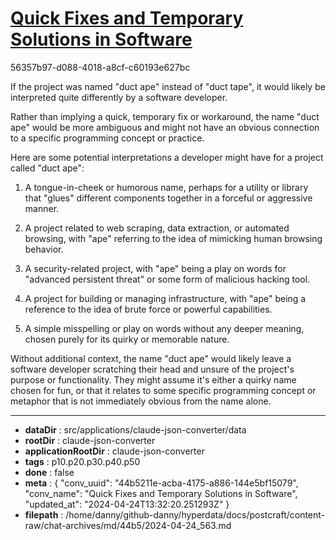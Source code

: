 # [Quick Fixes and Temporary Solutions in Software](https://claude.ai/chat/44b5211e-acba-4175-a886-144e5bf15079)

56357b97-d088-4018-a8cf-c60193e627bc

 If the project was named "duct ape" instead of "duct tape", it would likely be interpreted quite differently by a software developer.

Rather than implying a quick, temporary fix or workaround, the name "duct ape" would be more ambiguous and might not have an obvious connection to a specific programming concept or practice.

Here are some potential interpretations a developer might have for a project called "duct ape":

1. A tongue-in-cheek or humorous name, perhaps for a utility or library that "glues" different components together in a forceful or aggressive manner.

2. A project related to web scraping, data extraction, or automated browsing, with "ape" referring to the idea of mimicking human browsing behavior.

3. A security-related project, with "ape" being a play on words for "advanced persistent threat" or some form of malicious hacking tool.

4. A project for building or managing infrastructure, with "ape" being a reference to the idea of brute force or powerful capabilities.

5. A simple misspelling or play on words without any deeper meaning, chosen purely for its quirky or memorable nature.

Without additional context, the name "duct ape" would likely leave a software developer scratching their head and unsure of the project's purpose or functionality. They might assume it's either a quirky name chosen for fun, or that it relates to some specific programming concept or metaphor that is not immediately obvious from the name alone.

---

* **dataDir** : src/applications/claude-json-converter/data
* **rootDir** : claude-json-converter
* **applicationRootDir** : claude-json-converter
* **tags** : p10.p20.p30.p40.p50
* **done** : false
* **meta** : {
  "conv_uuid": "44b5211e-acba-4175-a886-144e5bf15079",
  "conv_name": "Quick Fixes and Temporary Solutions in Software",
  "updated_at": "2024-04-24T13:32:20.251293Z"
}
* **filepath** : /home/danny/github-danny/hyperdata/docs/postcraft/content-raw/chat-archives/md/44b5/2024-04-24_563.md
